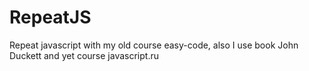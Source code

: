 # RepeatJS
Repeat javascript with my old course easy-code, also I use book John Duckett and yet course javascript.ru

